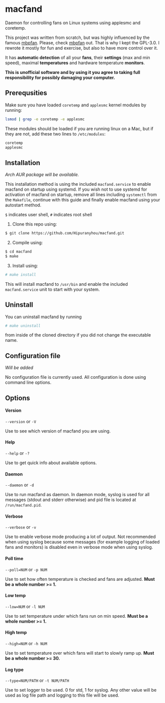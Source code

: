 # macfand

Daemon for controlling fans on Linux systems using applesmc and coretemp.

This project was written from scratch, but was highly influenced by the famous [mbpfan](https://github.com/linux-on-mac/mbpfan). Please, check [mbpfan](https://github.com/linux-on-mac/mbpfan) out. That is why I kept the GPL-3.0. I rewrote it mostly for fun and exercise, but also to have more control over it.

It has **automatic detection** of all your **fans**, their **settings** (max and min speed), maximal **temperatures** and hardware temperature **monitors**.

**This is unofficial software and by using it you agree to taking full responsibility for possibly damaging your computer.**

## Prerequsities

Make sure you have loaded `coretemp` and `applesmc` kernel modules by running:

```bash
lsmod | grep -e coretemp -e applesmc
```

These modules should be loaded if you are running linux on a Mac, but if they are not, add these two lines to `/etc/modules`:

```bash
coretemp
applesmc
```

## Installation

*Arch AUR package will be available.* 

This installation method is using the included `macfand.service` to enable macfand on startup using systemd. If you wish not to use systemd for activation of macfand on startup, remove all lines including `systemctl` from the `Makefile`, continue with this guide and finally enable macfand using your autostart method.

`$` indicates user shell, `#` indicates root shell

1. Clone this repo using:

```bash    
$ git clone https://github.com/Hipuranyhou/macfand.git
```

2. Compile using:

```bash
$ cd macfand
$ make
```

3. Install using:

```bash
# make install
```

This will install macfand to `/usr/bin` and enable the included `macfand.service` unit to start with your system.

## Uninstall

You can uninstall macfand by running 

```bash
# make uninstall
```

from inside of the cloned directory if you did not change the executable name.

## Configuration file

*Will be added*

No configuration file is currently used. All configuration is done using command line options.

## Options

#### Version
`--version` or `-V`

Use to see which version of macfand you are using.

#### Help
`--help` or `-?`

Use to get quick info about available options.

#### Daemon
`--daemon` or `-d`

Use to run macfand as daemon. In daemon mode, syslog is used for all messages (stdout and stderr otherwise) and pid file is located at `/run/macfand.pid`.

#### Verbose
`--verbose` or `-v`

Use to enable verbose mode producing a lot of output. Not recommended when using
syslog because some messages (for example logging of loaded fans and monitors) is disabled even in verbose mode
when using syslog.

#### Poll time
`--poll=NUM` or `-p NUM`

Use to set how often temperature is checked and fans are adjusted. **Must be a whole number >= 1.**

#### Low temp
`--low=NUM` or `-l NUM`

Use to set temperature under which fans run on min speed. **Must be a whole number >= 1.**

#### High temp
`--high=NUM` or `-h NUM`

Use to set temperature over which fans will start to slowly ramp up. **Must be a whole number >= 30.**

#### Log type
`--type=NUM/PATH` or `-t NUM/PATH`

Use to set logger to be used. 0 for std, 1 for syslog. Any other value will be used as log file
path and logging to this file will be used.
